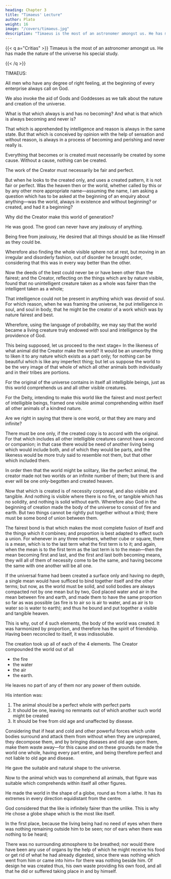 ```yaml
---
heading: Chapter 3
title: "Timaeus' Lecture"
author: Plato
weight: 16
image: "/covers/timaeus.jpg"
description: "Timaeus is the most of an astronomer amongst us. He has made the nature of the universe his special study"
---
```




{{< q a="Critias" >}}
Timaeus is the most of an astronomer amongst us. He has made the nature of the universe his special study. <!-- , should speak first, beginning with the generation of the world and going down to the creation of man; next, I am to receive the men whom he has created, and of whom some will have profited by the excellent education which you have given them; and then, in accordance with the tale of Solon, and equally with his law, we will bring them into court and make them citizens, as if they were those very Athenians whom the sacred Egyptian record has recovered from oblivion, and thenceforward we will speak of them as Athenians and fellow-citizens. -->

<!-- SOCRATES= I see that I shall receive in my turn a perfect and splendid feast of reason. And now, Timaeus, you, I suppose, should speak next, after duly calling upon the Gods. -->
{{< /q >}}


TIMAEUS:

All men who have any degree of right feeling, at the beginning of every enterprise always call on God. 

We also invoke the aid of Gods and Goddesses as we talk about the nature and creation of the universe. <!-- , how created or how existing without creation, if we be not altogether out of our wits, must  -->

<!--  and pray that our words may be acceptable to them and consistent with themselves.  -->

<!-- Let this, then, be our invocation of the Gods, to which I add an exhortation of myself to speak in such manner as will be most intelligible to you, and will most accord with my own intent. -->

What is that which always is and has no becoming? And what is that which is always becoming and never is? 

That which is apprehended by intelligence and reason is always in the same state. But that which is conceived by opinion with the help of sensation and without reason, is always in a process of becoming and perishing and never really is. 

Everything that becomes or is created must necessarily be created by some cause. Without a cause, nothing can be created. 

The work of the Creator<!-- , whenever he looks to the unchangeable and fashions the form and nature of his work after an unchangeable pattern, --> must necessarily be fair and perfect. 

But when he looks to the created only, and uses a created pattern, it is not fair or perfect. Was the heaven then or the world, whether called by this or by any other more appropriate name—assuming the name, I am asking a question which has to be asked at the beginning of an enquiry about anything—was the world, always in existence and without beginning? or created, and had it a beginning? 

<!-- Created, I reply, being visible and tangible and having a body, and therefore sensible; and all sensible things are apprehended by opinion and sense and are in a process of creation and created. Now that which is created must, as we affirm, of necessity be created by a cause.  -->

<!-- But the father and maker of all this universe is past finding out; and even if we found him, to tell of him to all men would be impossible. And there is still a question to be asked about him= Which of the patterns had the artificer in view when he made the world—the pattern of the unchangeable, or of that which is created? If the world be indeed fair and the artificer good, it is manifest that he must have looked to that which is eternal; but if what cannot be said without blasphemy is true, then to the created pattern. Every one will see that he must have looked to the eternal; for the world is the fairest of creations and he is the best of causes. And having been created in this way, the world has been framed in the likeness of that which is apprehended by reason and mind and is unchangeable, and must therefore of necessity, if this is admitted, be a copy of something. 

Now it is all-important that the beginning of everything should be according to nature. And in speaking of the copy and the original we may assume that words are akin to the matter which they describe; when they relate to the lasting and permanent and intelligible, they ought to be lasting and unalterable, and, as far as their nature allows, irrefutable and immovable—nothing less. But when they express only the copy or likeness and not the eternal things themselves, they need only be likely and analogous to the real words. 

As being is to becoming, so is truth to belief. If then, Socrates, amid the many opinions about the gods and the generation of the universe, we are not able to give notions which are altogether and in every respect exact and consistent with one another, do not be surprised. Enough, if we adduce probabilities as likely as any others; for we must remember that I who am the speaker, and you who are the judges, are only mortal men, and we ought to accept the tale which is probable and enquire no further.

SOCRATES= Excellent, Timaeus; and we will do precisely as you bid us. The prelude is charming, and is already accepted by us—may we beg of you to proceed to the strain? -->


<!-- TIMAEUS=  -->

Why did the Creator make this world of generation? 

He was good. The good can never have any jealousy of anything. 

Being free from jealousy, He desired that all things should be as like Himself as they could be.

<!-- This is in the truest sense the origin of creation and of the world, as we shall do well in believing on the testimony of wise men= God desired that all things should be good and nothing bad, so far as this was attainable. --> 

Wherefore also finding the whole visible sphere not at rest, but moving in an irregular and disorderly fashion, out of disorder he brought order, considering that this was in every way better than the other. 

Now the deeds of the best could never be or have been other than the fairest; and the Creator, reflecting on the things which are by nature visible, found that no unintelligent creature taken as a whole was fairer than the intelligent taken as a whole; 

That intelligence could not be present in anything which was devoid of soul. For which reason, when he was framing the universe, he put intelligence in soul, and soul in body, that he might be the creator of a work which was by nature fairest and best. 

Wherefore, using the language of probability, we may say that the world became a living creature truly endowed with soul and intelligence by the providence of God.

This being supposed, let us proceed to the next stage= In the likeness of what animal did the Creator make the world? It would be an unworthy thing to liken it to any nature which exists as a part only; for nothing can be beautiful which is like any imperfect thing; but let us suppose the world to be the very image of that whole of which all other animals both individually and in their tribes are portions. 

For the original of the universe contains in itself all intelligible beings, just as this world comprehends us and all other visible creatures. 

For the Deity, intending to make this world like the fairest and most perfect of intelligible beings, framed one visible animal comprehending within itself all other animals of a kindred nature. 

Are we right in saying that there is one world, or that they are many and infinite? 

There must be one only, if the created copy is to accord with the original. For that which includes all other intelligible creatures cannot have a second or companion; in that case there would be need of another living being which would include both, and of which they would be parts, and the likeness would be more truly said to resemble not them, but that other which included them. 

In order then that the world might be solitary, like the perfect animal, the creator made not two worlds or an infinite number of them; but there is and ever will be one only-begotten and created heaven.

Now that which is created is of necessity corporeal, and also visible and tangible. And nothing is visible where there is no fire, or tangible which has no solidity, and nothing is solid without earth. Wherefore also God in the beginning of creation made the body of the universe to consist of fire and earth. But two things cannot be rightly put together without a third; there must be some bond of union between them. 

The fairest bond is that which makes the most complete fusion of itself and the things which it combines; and proportion is best adapted to effect such a union. For whenever in any three numbers, whether cube or square, there is a mean, which is to the last term what the first term is to it; and again, when the mean is to the first term as the last term is to the mean—then the mean becoming first and last, and the first and last both becoming means, they will all of them of necessity come to be the same, and having become the same with one another will be all one. 

If the universal frame had been created a surface only and having no depth, a single mean would have sufficed to bind together itself and the other terms; but now, as the world must be solid, and solid bodies are always compacted not by one mean but by two, God placed water and air in the mean between fire and earth, and made them to have the same proportion so far as was possible (as fire is to air so is air to water, and as air is to water so is water to earth); and thus he bound and put together a visible and tangible heaven. 

This is why, out of 4 such elements, the body of the world was created. It was harmonized by proportion, and therefore has the spirit of friendship. Having been reconciled to itself, it was indissoluble<!--  by the hand of any other than the framer -->.

The creation took up all of each of the 4 elements. The Creator compounded the world out of all 
- the fire
- the water
- the air
- the earth.

He leaves no part of any of them nor any power of them outside. 

His intention was:

1. The animal should be a perfect whole with perfect parts
2. It should be one, leaving no remnants out of which another such world might be created
3. It should be free from old age and unaffected by disease. 

Considering that if heat and cold and other powerful forces which unite bodies surround and attack them from without when they are unprepared, they decompose them, and by bringing diseases and old age upon them, make them waste away—for this cause and on these grounds he made the world one whole, having every part entire, and being therefore perfect and not liable to old age and disease. 

He gave the suitable and natural shape to the universe. 

Now to the animal which was to comprehend all animals, that figure was suitable which comprehends within itself all other figures. 

He made the world in the shape of a globe, round as from a lathe. It has its extremes in every direction equidistant from the centre. 

<!--  the most perfect and the  of all figures; for  -->

God considered that the like is infinitely fairer than the unlike. This is why He chose a globe shape which is the most like itself.

<!-- This he finished off, making the surface smooth all round for many reasons.  -->

In the first place, because the living being had no need of eyes when there was nothing remaining outside him to be seen; nor of ears when there was nothing to be heard; 

There was no surrounding atmosphere to be breathed; nor would there have been any use of organs by the help of which he might receive his food or get rid of what he had already digested, since there was nothing which went from him or came into him= for there was nothing beside him. Of design he was created thus, his own waste providing his own food, and all that he did or suffered taking place in and by himself.
